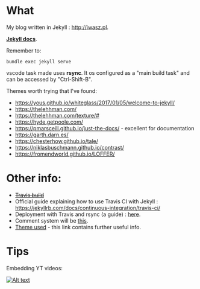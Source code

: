 # What
My blog written in Jekyll : http://iwasz.pl. 

**[Jekyll docs](https://jekyllrb.com/docs/)**. 


Remember to:
```
bundle exec jekyll serve
```

vscode task made uses **rsync**. It os configured as a "main build task" and can be accessed by "Ctrl-Shift-B". 

Themes worth trying that I've found:
* https://yous.github.io/whiteglass/2017/01/05/welcome-to-jekyll/
* https://thelehhman.com/
* https://thelehhman.com/texture/#
* https://hyde.getpoole.com/
* https://pmarsceill.github.io/just-the-docs/ - excellent for documentation
* https://garth.darn.es/
* https://chesterhow.github.io/tale/
* https://niklasbuschmann.github.io/contrast/
* https://fromendworld.github.io/LOFFER/

# Other info: 
* ~~[Travis build](https://travis-ci.org/github/iwasz/blog2)~~
* Official guide explaining how to use Travis CI with Jekyll : https://jekyllrb.com/docs/continuous-integration/travis-ci/
* Deployment with Travis and rsync (a guide) : [here](https://www.rusiczki.net/2018/01/25/use-travis-to-build-and-deploy-your-jekyll-site-through-ssh/). 
* Comment system will be [this](https://github.com/jacobwb/hashover-next).
* [Theme used](https://github.com/yous/whiteglass) - this link contains further useful info.


# Tips
Embedding YT videos:

[![Alt text](https://img.youtube.com/vi/M3uyGxLnFOw/0.jpg)](http://www.youtube.com/watch?v=M3uyGxLnFOw)

